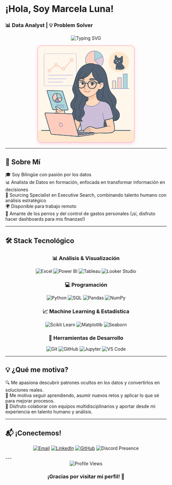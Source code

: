 #  ¡Hola, Soy Marcela Luna!  
### 📊 Data Analyst | 💡 Problem Solver

<div align="center">
  
  <img src="https://readme-typing-svg.herokuapp.com?font=Fira+Code&size=22&pause=1000&color=2E86AB&center=true&vCenter=true&width=800&lines=+Hola,+soy+Marcela+Luna;😻+Fan+de+los+gatos+y+los+perros;📊+Transformo+datos+en+decisiones+inteligentes;📈+Visualizo+historias+con+datos" alt="Typing SVG" />
</div>

<p align="center">
  <img src="./perfil2.png" alt="Perfil" width="300" style="border: 2px solid #ffc0cb; border-radius: 12px; box-shadow: 0 4px 8px rgba(255, 182, 193, 0.5);" />
</p>

---

## 🚀 Sobre Mí

🎓 Soy Bilingüe con pasión por los datos  
📊 Analista de Datos en formación, enfocada en transformar información en decisiones  
💼 Sourcing Specialist en Executive Search, combinando talento humano con análisis estratégico  
🌍 Disponible para trabajo remoto  
🐶 Amante de los perros y del control de gastos personales (¡sí, disfruto hacer dashboards para mis finanzas!)  

---

## 🛠 Stack Tecnológico

<div align="center">

### 📊 Análisis & Visualización
![Excel](https://img.shields.io/badge/Excel-217346?style=for-the-badge&logo=microsoft-excel&logoColor=white)
![Power BI](https://img.shields.io/badge/Power_BI-F2C811?style=for-the-badge&logo=powerbi&logoColor=black)
![Tableau](https://img.shields.io/badge/Tableau-E97627?style=for-the-badge&logo=Tableau&logoColor=white)
![Looker Studio](https://img.shields.io/badge/Looker_Studio-4285F4?style=for-the-badge&logo=google&logoColor=white)

### 💻 Programación
![Python](https://img.shields.io/badge/Python-FFD43B?style=for-the-badge&logo=python&logoColor=blue)
![SQL](https://img.shields.io/badge/SQL-336791?style=for-the-badge&logo=postgresql&logoColor=white)
![Pandas](https://img.shields.io/badge/Pandas-150458?style=for-the-badge&logo=pandas&logoColor=white)
![NumPy](https://img.shields.io/badge/NumPy-013243?style=for-the-badge&logo=numpy&logoColor=white)

### 📈 Machine Learning & Estadística
![Scikit Learn](https://img.shields.io/badge/Scikit_Learn-F7931E?style=for-the-badge&logo=scikit-learn&logoColor=white)
![Matplotlib](https://img.shields.io/badge/Matplotlib-11557c?style=for-the-badge&logo=python&logoColor=white)
![Seaborn](https://img.shields.io/badge/Seaborn-3776AB?style=for-the-badge&logo=python&logoColor=white)

### 🔧 Herramientas de Desarrollo
![Git](https://img.shields.io/badge/Git-F05032?style=for-the-badge&logo=git&logoColor=white)
![GitHub](https://img.shields.io/badge/GitHub-181717?style=for-the-badge&logo=github&logoColor=white)
![Jupyter](https://img.shields.io/badge/Jupyter-F37626?style=for-the-badge&logo=jupyter&logoColor=white)
![VS Code](https://img.shields.io/badge/VS_Code-007ACC?style=for-the-badge&logo=visual-studio-code&logoColor=white)

</div>

---
## 💡 ¿Qué me motiva?

🔍 Me apasiona descubrir patrones ocultos en los datos y convertirlos en soluciones reales.  
🚀 Me motiva seguir aprendiendo, asumir nuevos retos y aplicar lo que sé para mejorar procesos.  
🤝 Disfruto colaborar con equipos multidisciplinarios y aportar desde mi experiencia en talento humano y análisis.  

---
## 📬 ¡Conectemos!

<div align="center">

[![Email](https://img.shields.io/badge/Email-D14836?style=for-the-badge&logo=gmail&logoColor=white)](mailto:lunamaciasmarcela@gmail.com)
[![LinkedIn](https://img.shields.io/badge/LinkedIn-0077B5?style=for-the-badge&logo=linkedin&logoColor=white)](https://www.linkedin.com/in/luna-marcela/)
[![GitHub](https://img.shields.io/badge/GitHub-181717?style=for-the-badge&logo=github&logoColor=white)](https://github.com/mdlunam)
![Discord Presence](https://dcbadge.limes.pink/api/shield/597268998639452198?style=for-the-badge&theme=default&compact=true)

</div>
---
<div align="center">
  <img src="https://komarev.com/ghpvc/?username=mdlunam&color=ff69b4&style=for-the-badge" alt="Profile Views"/>
</div>

<div align="center">  
  <h3>¡Gracias por visitar mi perfil! 🌟 </h3>
</div>
